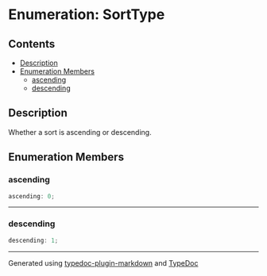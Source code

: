 # Enumeration: SortType

## Contents

- [Description](SortType.md#description)
- [Enumeration Members](SortType.md#enumeration-members)
  - [ascending](SortType.md#ascending)
  - [descending](SortType.md#descending)

## Description

Whether a sort is ascending or descending.

## Enumeration Members

### ascending

```ts
ascending: 0;
```

***

### descending

```ts
descending: 1;
```

***

Generated using [typedoc-plugin-markdown](https://www.npmjs.com/package/typedoc-plugin-markdown) and [TypeDoc](https://typedoc.org/)
